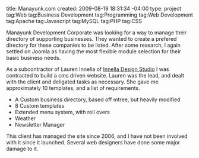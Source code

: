 title: Manayunk.com
created: 2009-08-19 18:31:34 -04:00
type: project 
tag:Web
tag:Business Development
tag:Programming
tag:Web Development
tag:Apache
tag:Javascript
tag:MySQL
tag:PHP
tag:CSS

Manayunk Development Corporate was looking for a way to manage their directory of supporting businesses. They wanted to create a prefered directory for these companies to be listed. After some research, I again settled on Joomla as having the most flexible module selection for their basic business needs.

As a subcontractor of Lauren Innella of [Innella Design Studio](http://www.innelladesign.com "InnellaDesign") I was contracted to build a cms driven website. Lauren was the lead, and dealt with the client and deligated tasks as necessary. She gave me approximately 10 templates, and a list of requirements.

*   A Custom business directory, based off mtree, but heavily modified
*   8 Custom templates
*   Extended menu system, with roll overs
*   Weather
*   Newsletter Manager

This client has managed the site since 2006, and I have not been involved with it since it launched. Several web designers have done some major damage to it.  